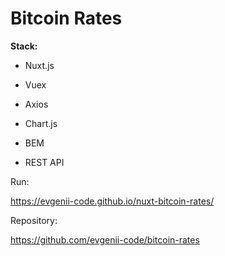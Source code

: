 # Bitcoin Rates

**Stack:**

- Nuxt.js

- Vuex

- Axios

- Chart.js

- BEM

- REST API

Run:

https://evgenii-code.github.io/nuxt-bitcoin-rates/

Repository:

https://github.com/evgenii-code/bitcoin-rates
